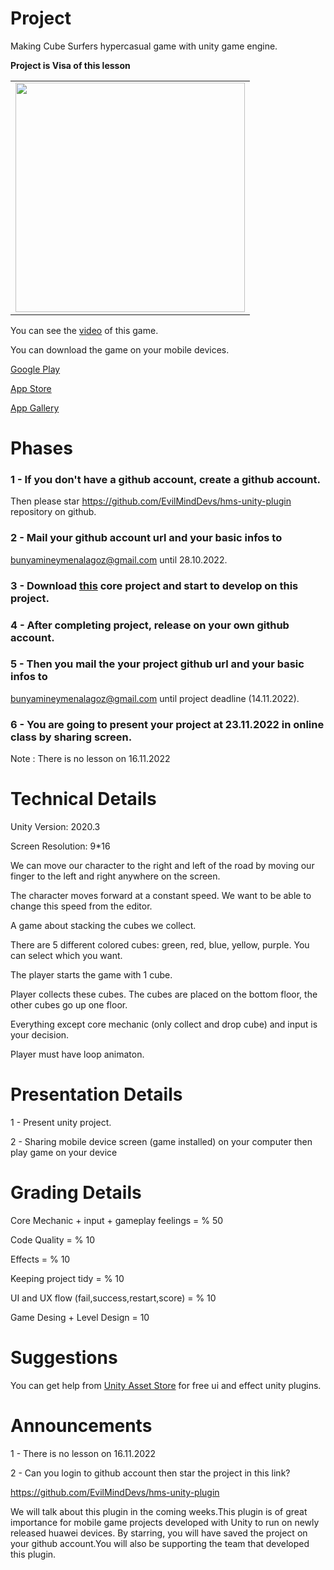 
# Project

Making Cube Surfers hypercasual game with unity game engine.

**Project is Visa of this lesson**

<table>
  <tr>
    <td><img src="https://raw.githubusercontent.com/bunyamineymen/Lesson_DevelopingMobileGames/main/Project/ProjectCore/Assets/_Resources/ss1.png" width="367"></td>
  </tr>
 </table>

You can see the [video](https://www.youtube.com/watch?v=DsbDvYPWKc0&t=76s) of this game.

You can download the game on your mobile devices.

[Google Play](https://play.google.com/store/apps/details?id=com.Atinon.PassOver&hl=en&gl=US)

[App Store](https://apps.apple.com/tr/app/cube-surfer/id1499118002)

[App Gallery](https://appgallery.huawei.com/app/C104480997)


# Phases

### 1 - If you don't have a github account, create a github account.
Then please star https://github.com/EvilMindDevs/hms-unity-plugin repository on github.

### 2 - Mail your github account url and your basic infos to 
bunyamineymenalagoz@gmail.com until 28.10.2022.

### 3 - Download [this](https://github.com/bunyamineymen/Lesson_DevelopingMobileGames/tree/main/Project/ProjectCore) core project and start to develop on this project.

### 4 - After completing project, release on your own github account.

### 5 - Then you mail the your project github url and your basic infos to 
bunyamineymenalagoz@gmail.com until project deadline (14.11.2022).

### 6 - You are going to present your project at 23.11.2022 in online class by sharing screen.

Note : There is no lesson on 16.11.2022


# Technical Details

Unity Version: 2020.3

Screen Resolution: 9*16

We can move our character to the right and left of the road by moving our finger to the left and right anywhere on the screen.

The character moves forward at a constant speed. We want to be able to change this speed from the editor.

A game about stacking the cubes we collect.

There are 5 different colored cubes: green, red, blue, yellow, purple.
You can select which you want.

The player starts the game with 1 cube.

Player collects these cubes. The cubes are placed on the bottom floor, the other cubes go up one floor.

Everything except core mechanic (only collect and drop cube) and input is your decision.

Player must have loop animaton.

# Presentation Details

 1 - Present unity project.

 2 - Sharing mobile device screen (game installed) on your computer then play game on your device 

# Grading Details

Core Mechanic + input + gameplay feelings = % 50

Code Quality = % 10

Effects = % 10

Keeping project tidy = % 10

UI and UX flow (fail,success,restart,score) = % 10

Game Desing + Level Design = 10

# Suggestions

You can get help from [Unity Asset Store](https://assetstore.unity.com/) for free ui and effect unity plugins.

# Announcements

 1 - There is no lesson on 16.11.2022

2 - Can you login to github account then star the project in this link?

https://github.com/EvilMindDevs/hms-unity-plugin

We will talk about this plugin in the coming weeks.This plugin is of great importance for mobile game projects developed with Unity to run on newly released huawei devices.
By starring, you will have saved the project on your github account.You will also be supporting the team that developed this plugin.







